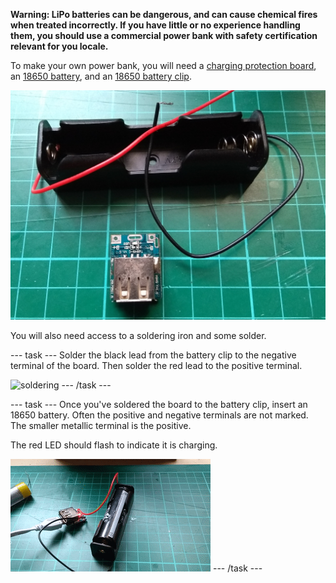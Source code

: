 **Warning: LiPo batteries can be dangerous, and can cause chemical fires when treated incorrectly. If you have little or no experience handling them, you should use a commercial power bank with safety certification relevant for you locale.**

To make your own power bank, you will need a [charging protection board](https://www.aliexpress.com/item/5V-Step-Up-Power-Module-Lithium-Battery-Charging-Protection-Board-Boost-Converter-LED-Display-USB-For/32845254042.html), an [18650 battery](https://www.aliexpress.com/item/18650-Battery-rechargeable-18650-26FM-for-flashlight-power-bank-ICR18650-26FM-2600mAh-3-6v-charge18650-rechargeable/32839060640.html), and an [18650 battery clip](https://www.aliexpress.com/item/New-Plastic-Black-18650-Battery-Holder-3-7V-Clip-Case-With-Wire-Lead-Battery-Storage-High/32731063438.html).

![components](images/components.jpg)

You will also need access to a soldering iron and some solder.

--- task ---
Solder the black lead from the battery clip to the negative terminal of the board. Then solder the red lead to the positive terminal.

![soldering](images/solder.gif)
--- /task ---

--- task ---
Once you've soldered the board to the battery clip, insert an 18650 battery. Often the positive and negative terminals are not marked. The smaller metallic terminal is the positive.

The red LED should flash to indicate it is charging.

![charging](images/charging.gif)
--- /task ---
